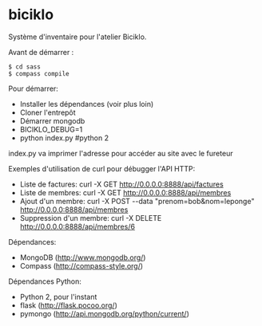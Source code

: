 biciklo
=======

Système d'inventaire pour l'atelier Biciklo.

Avant de démarrer :

	$ cd sass
	$ compass compile

Pour démarrer:
* Installer les dépendances (voir plus loin)
* Cloner l'entrepôt
* Démarrer mongodb
* BICIKLO_DEBUG=1
* python index.py  #python 2

index.py va imprimer l'adresse pour accéder au site avec le fureteur

Exemples d'utilisation de curl pour débugger l'API HTTP:
* Liste de factures: curl -X GET http://0.0.0.0:8888/api/factures
* Liste de membres: curl -X GET http://0.0.0.0:8888/api/membres
* Ajout d'un membre: curl -X POST --data "prenom=bob&nom=leponge" http://0.0.0.0:8888/api/membres
* Suppression d'un membre: curl -X DELETE http://0.0.0.0:8888/api/membres/6

Dépendances:
* MongoDB (http://www.mongodb.org/)
* Compass (http://compass-style.org/)

Dépendances Python:
* Python 2, pour l'instant
* flask (http://flask.pocoo.org/)
* pymongo (http://api.mongodb.org/python/current/)

